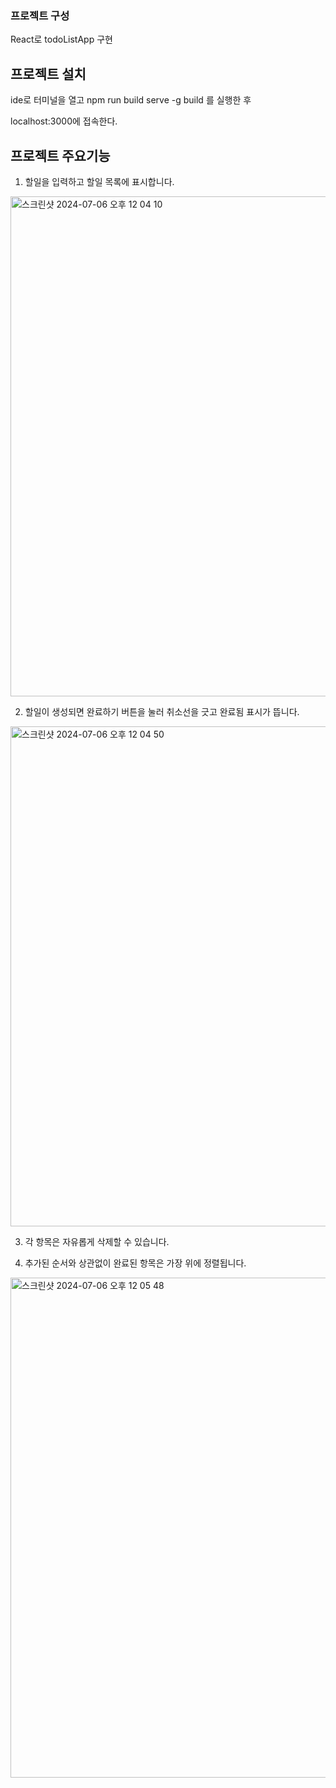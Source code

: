 ### 프로젝트 구성

React로 todoListApp 구현

## 프로젝트 설치

ide로 터미널을 열고
npm run build
serve -g build
를 실행한 후

localhost:3000에 접속한다.

## 프로젝트 주요기능

1. 할일을 입력하고 할일 목록에 표시합니다.

<img width="800" alt="스크린샷 2024-07-06 오후 12 04 10" src="https://github.com/Austin-Choi/todolistapp/assets/33799946/81b9f51c-6360-44b3-a249-5aea349ab568">

2. 할일이 생성되면 완료하기 버튼을 눌러 취소선을 긋고 완료됨 표시가 뜹니다.
<img width="800" alt="스크린샷 2024-07-06 오후 12 04 50" src="https://github.com/Austin-Choi/todolistapp/assets/33799946/c2b07f28-a7e2-464a-907c-346757acb0de">

3. 각 항목은 자유롭게 삭제할 수 있습니다.

4. 추가된 순서와 상관없이 완료된 항목은 가장 위에 정렬됩니다.
<img width="800" alt="스크린샷 2024-07-06 오후 12 05 48" src="https://github.com/Austin-Choi/todolistapp/assets/33799946/ebe76f88-ecaf-4709-913f-1084bb9b9aa8">
